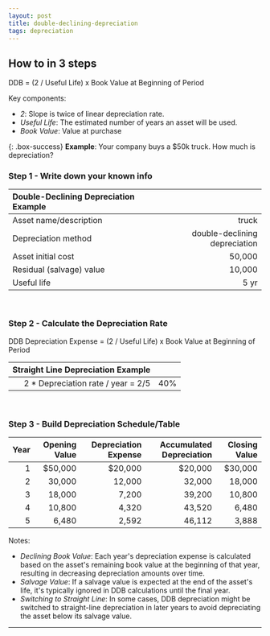 ```yaml
---
layout: post
title: double-declining-depreciation
tags: depreciation
---
```


## How to in 3 steps

DDB = (2 / Useful Life) x Book Value at Beginning of Period

Key components:

- *2*: Slope is twice of linear depreciation rate.
- *Useful Life*: The estimated number of years an asset will be used.
- *Book Value*: Value at purchase

{: .box-success}
**Example**: Your company buys a $50k truck. How much is depreciation?

### Step 1 - Write down your known info

| Double-Declining Depreciation Example ||
| :--- |-----: |
| Asset name/description | truck |
| Depreciation method | double-declining depreciation   |
| Asset initial cost | 50,000 |
| Residual (salvage) value | 10,000 |
| Useful life | 5 yr |

<br>

### Step 2 - Calculate the Depreciation Rate

DDB Depreciation Expense = (2 / Useful Life) x Book Value at Beginning of Period

| Straight Line Depreciation Example ||
|---:|-----:|
| 2 * Depreciation rate / year = 2/5 | 40% |

<br>

### Step 3 - Build Depreciation Schedule/Table

| Year | Opening Value | Depreciation Expense | Accumulated Depreciation | Closing Value |
|---:|--------:|--------:|--------:|--------:|
| 1  | $50,000 | $20,000 | $20,000 | $30,000 |
| 2  |  30,000 |  12,000 |  32,000 |  18,000 |
| 3  |  18,000 |   7,200 |  39,200 |  10,800 |
| 4  |  10,800 |   4,320 |  43,520 |   6,480 |
| 5  |   6,480 |   2,592 |  46,112 |   3,888 |

Notes:

- *Declining Book Value*: Each year's depreciation expense is calculated based on the asset's remaining book value at the beginning of that year, resulting in decreasing depreciation amounts over time.
- *Salvage Value*: If a salvage value is expected at the end of the asset's life, it's typically ignored in DDB calculations until the final year.
- *Switching to Straight Line*: In some cases, DDB depreciation might be switched to straight-line depreciation in later years to avoid depreciating the asset below its salvage value.

---
